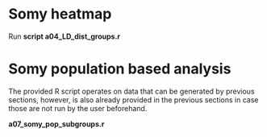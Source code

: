 
# Somy heatmap

Run **script a04_LD_dist_groups.r**

# Somy population based analysis

The provided R script operates on data that can be generated by previous sections, however, is also already provided in the previous sections in case those are not run by the user beforehand.

**a07_somy_pop_subgroups.r**

